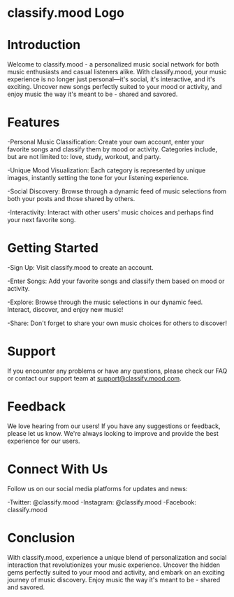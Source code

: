 # classify.mood Logo

# Introduction
Welcome to classify.mood - a personalized music social network for both music enthusiasts and casual listeners alike. With classify.mood, your music experience is no longer just personal—it's social, it's interactive, and it's exciting. Uncover new songs perfectly suited to your mood or activity, and enjoy music the way it's meant to be - shared and savored.

# Features
-Personal Music Classification: Create your own account, enter your favorite songs and classify them by mood or activity. Categories include, but are not limited to: love, study, workout, and party.

-Unique Mood Visualization: Each category is represented by unique images, instantly setting the tone for your listening experience.

-Social Discovery: Browse through a dynamic feed of music selections from both your posts and those shared by others.

-Interactivity: Interact with other users' music choices and perhaps find your next favorite song.

# Getting Started
-Sign Up: Visit classify.mood to create an account.

-Enter Songs: Add your favorite songs and classify them based on mood or activity.

-Explore: Browse through the music selections in our dynamic feed. Interact, discover, and enjoy new music!

-Share: Don't forget to share your own music choices for others to discover!

# Support
If you encounter any problems or have any questions, please check our FAQ or contact our support team at support@classify.mood.com.

# Feedback
We love hearing from our users! If you have any suggestions or feedback, please let us know. We're always looking to improve and provide the best experience for our users.

# Connect With Us
Follow us on our social media platforms for updates and news:

-Twitter: @classify.mood
-Instagram: @classify.mood
-Facebook: classify.mood

# Conclusion
With classify.mood, experience a unique blend of personalization and social interaction that revolutionizes your music experience. Uncover the hidden gems perfectly suited to your mood and activity, and embark on an exciting journey of music discovery. Enjoy music the way it's meant to be - shared and savored.
